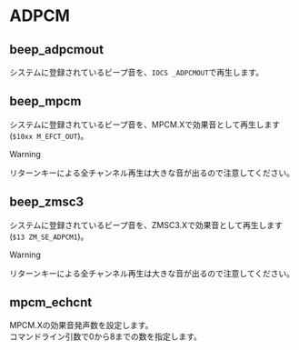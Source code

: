 # ADPCM

## beep_adpcmout
システムに登録されているビープ音を、`IOCS _ADPCMOUT`で再生します。


## beep_mpcm
システムに登録されているビープ音を、MPCM.Xで効果音として再生します(`$10xx M_EFCT_OUT`)。

> [!WARNING]
> リターンキーによる全チャンネル再生は大きな音が出るので注意してください。


## beep_zmsc3
システムに登録されているビープ音を、ZMSC3.Xで効果音として再生します(`$13 ZM_SE_ADPCM1`)。

> [!WARNING]
> リターンキーによる全チャンネル再生は大きな音が出るので注意してください。


## mpcm_echcnt
MPCM.Xの効果音発声数を設定します。  
コマンドライン引数で0から8までの数を指定します。

